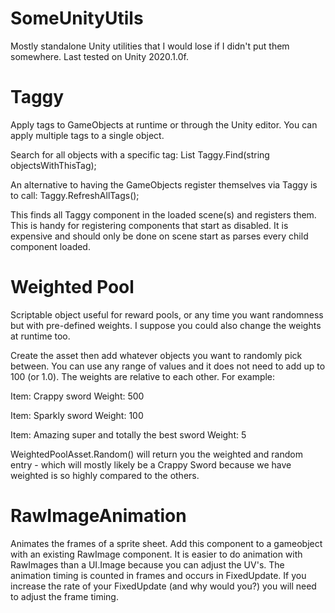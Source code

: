 # SomeUnityUtils
Mostly standalone Unity utilities that I would lose if I didn't put them somewhere. Last tested on Unity 2020.1.0f.


# Taggy
Apply tags to GameObjects at runtime or through the Unity editor. You can apply multiple tags to a single object.

Search for all objects with a specific tag:
	List<GameObject> Taggy.Find(string objectsWithThisTag);
	
An alternative to having the GameObjects register themselves via Taggy is to call:
	Taggy.RefreshAllTags();

This finds all Taggy component in the loaded scene(s) and registers them. This is handy for registering components that start as disabled. It is expensive and should only be done on scene start as parses every child component loaded.

# Weighted Pool
Scriptable object useful for reward pools, or any time you want randomness but with pre-defined weights. I suppose you could also change the weights at runtime too.

Create the asset then add whatever objects you want to randomly pick between. You can use any range of values and it does not need to add up to 100 (or 1.0). The weights are relative to each other. For example:

Item: Crappy sword
Weight: 500

Item: Sparkly sword
Weight: 100

Item: Amazing super and totally the best sword
Weight: 5

WeightedPoolAsset.Random() will return you the weighted and random entry - which will mostly likely be a Crappy Sword because we have weighted is so highly compared to the others.


# RawImageAnimation
Animates the frames of a sprite sheet. Add this component to a gameobject with an existing RawImage component. It is easier to do animation with RawImages than a UI.Image because you can adjust the UV's. The animation timing is counted in frames and occurs in FixedUpdate. If you increase the rate of your FixedUpdate (and why would you?) you will need to adjust the frame timing.


